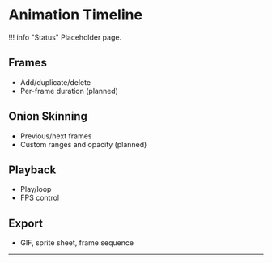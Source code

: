 # Animation Timeline

!!! info "Status"
    Placeholder page.

## Frames
- Add/duplicate/delete
- Per-frame duration (planned)

## Onion Skinning
- Previous/next frames
- Custom ranges and opacity (planned)

## Playback
- Play/loop
- FPS control

## Export
- GIF, sprite sheet, frame sequence

---
